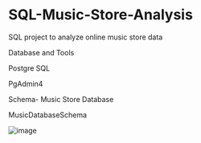 # SQL-Music-Store-Analysis

SQL project to analyze online music store data

Database and Tools

Postgre SQL

PgAdmin4

Schema- Music Store Database

MusicDatabaseSchema

![image](https://github.com/AAYUSH847402/SQL-Music-Store-Analysis/assets/106690284/b2f00837-22c4-4785-a893-d7657cf15f24)
